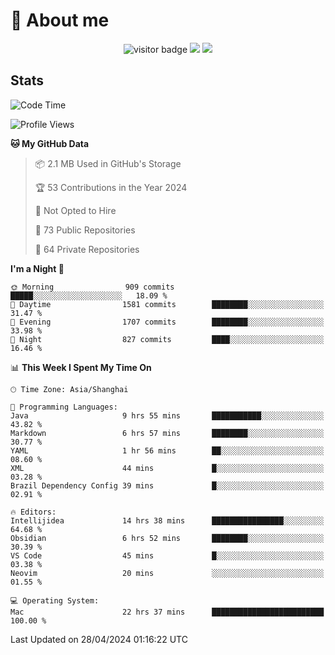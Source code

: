 <!-- ![](https://youpai.roccoshi.top/img/20200804214216.png) -->

# 🧐 About me
 
<p align="center">
<img src="https://visitor-badge.laobi.icu/badge?page_id=Lincest.Lincest&title=hits" alt="visitor badge"/>
<a href="mailto:imroccoshi@gmail.com"><img src="https://img.shields.io/badge/gmail-imroccoshi%40gmail.com-red"></a>
<a href="https://blog.roccoshi.top"><img src="https://img.shields.io/badge/blog-roccoshi-green"></a>
</p>

## Stats

<!--START_SECTION:waka-->
![Code Time](http://img.shields.io/badge/Code%20Time-1%2C099%20hrs%201%20min-blue)

![Profile Views](http://img.shields.io/badge/Profile%20Views-0-blue)

**🐱 My GitHub Data** 

> 📦 2.1 MB Used in GitHub's Storage 
 > 
> 🏆 53 Contributions in the Year 2024
 > 
> 🚫 Not Opted to Hire
 > 
> 📜 73 Public Repositories 
 > 
> 🔑 64 Private Repositories 
 > 
**I'm a Night 🦉** 

```text
🌞 Morning                909 commits         █████░░░░░░░░░░░░░░░░░░░░   18.09 % 
🌆 Daytime                1581 commits        ████████░░░░░░░░░░░░░░░░░   31.47 % 
🌃 Evening                1707 commits        ████████░░░░░░░░░░░░░░░░░   33.98 % 
🌙 Night                  827 commits         ████░░░░░░░░░░░░░░░░░░░░░   16.46 % 
```


📊 **This Week I Spent My Time On** 

```text
🕑︎ Time Zone: Asia/Shanghai

💬 Programming Languages: 
Java                     9 hrs 55 mins       ███████████░░░░░░░░░░░░░░   43.82 % 
Markdown                 6 hrs 57 mins       ████████░░░░░░░░░░░░░░░░░   30.77 % 
YAML                     1 hr 56 mins        ██░░░░░░░░░░░░░░░░░░░░░░░   08.60 % 
XML                      44 mins             █░░░░░░░░░░░░░░░░░░░░░░░░   03.28 % 
Brazil Dependency Config 39 mins             █░░░░░░░░░░░░░░░░░░░░░░░░   02.91 % 

🔥 Editors: 
Intellijidea             14 hrs 38 mins      ████████████████░░░░░░░░░   64.68 % 
Obsidian                 6 hrs 52 mins       ████████░░░░░░░░░░░░░░░░░   30.39 % 
VS Code                  45 mins             █░░░░░░░░░░░░░░░░░░░░░░░░   03.38 % 
Neovim                   20 mins             ░░░░░░░░░░░░░░░░░░░░░░░░░   01.55 % 

💻 Operating System: 
Mac                      22 hrs 37 mins      █████████████████████████   100.00 % 
```


 Last Updated on 28/04/2024 01:16:22 UTC
<!--END_SECTION:waka-->


